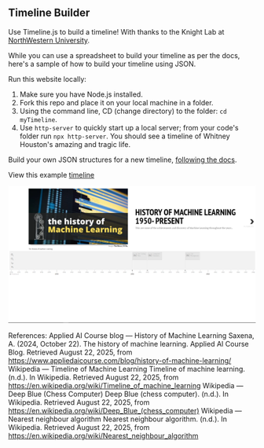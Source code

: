## Timeline Builder

Use Timeline.js to build a timeline! With thanks to the Knight Lab at [NorthWestern University](https://timeline.knightlab.com/).

While you can use a spreadsheet to build your timeline as per the docs, here's a sample of how to build your timeline using JSON.

Run this website locally:

1. Make sure you have Node.js installed.
2. Fork this repo and place it on your local machine in a folder.
3. Using the command line, CD (change directory) to the folder: `cd myTimeline`.
4. Use `http-server` to quickly start up a local server; from your code's folder run `npx http-server`. You should see a timeline of Whitney Houston's amazing and tragic life.

Build your own JSON structures for a new timeline, [following the docs](https://timeline.knightlab.com/docs/json-format.html).

View this example [timeline](https://digital-humanities-toolkit.github.io/timeline-builder/)

![timeline sample](timeline-example.png)

References:
Applied AI Course blog — History of Machine Learning
Saxena, A. (2024, October 22). The history of machine learning. Applied AI Course Blog. Retrieved August 22, 2025, from https://www.appliedaicourse.com/blog/history-of-machine-learning/
‌Wikipedia — Timeline of Machine Learning
Timeline of machine learning. (n.d.). In Wikipedia. Retrieved August 22, 2025, from https://en.wikipedia.org/wiki/Timeline_of_machine_learning
Wikipedia — Deep Blue (Chess Computer)
Deep Blue (chess computer). (n.d.). In Wikipedia. Retrieved August 22, 2025, from https://en.wikipedia.org/wiki/Deep_Blue_(chess_computer)
Wikipedia — Nearest neighbour algorithm
Nearest neighbour algorithm. (n.d.). In Wikipedia. Retrieved August 22, 2025, from https://en.wikipedia.org/wiki/Nearest_neighbour_algorithm

